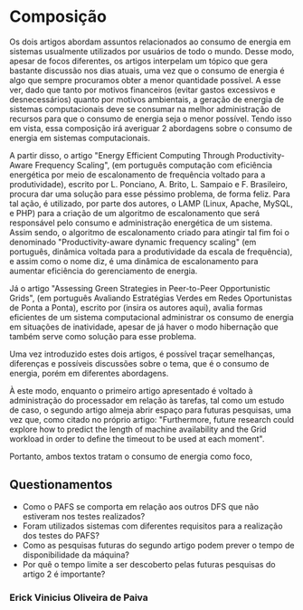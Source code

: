 # Composição

<p>Os dois artigos abordam assuntos relacionados ao consumo de energia em sistemas usualmente utilizados por usuários de todo o mundo. Desse modo, apesar de focos diferentes, os artigos interpelam um tópico que gera bastante discussão nos dias atuais, uma vez que o consumo de energia é algo que sempre procuramos obter a menor quantidade possível. A esse ver, dado que tanto por motivos financeiros (evitar gastos excessivos e desnecessários) quanto por motivos ambientais, a geração de energia de sistemas computacionais deve se consumar na melhor administração de recursos para que o consumo de energia seja o menor possível. Tendo isso em vista, essa composição irá averiguar 2 abordagens sobre o consumo de energia em sistemas computacionais.</p>
<p>A partir disso, o artigo "Energy Efficient Computing Through Productivity-Aware Frequency Scaling", (em português computação com eficiência energética por meio de escalonamento de frequência voltado para a produtividade), escrito por L. Ponciano, A. Brito, L. Sampaio e F. Brasileiro, procura dar uma solução para esse péssimo problema, de forma feliz. Para tal ação, é utilizado, por parte dos autores, o LAMP (Linux, Apache, MySQL, e PHP) para a criação de um algoritmo de escalonamento que será responsável pelo consumo e administração energética de um sistema. Assim sendo, o algoritmo de escalonamento criado para atingir tal fim foi o denominado "Productivity-aware dynamic frequency scaling" (em português, dinâmica voltada para a produtividade da escala de frequência), e assim como o nome diz, é uma dinâmica de escalonamento para aumentar eficiência do gerenciamento de energia.</p>
<p>Já o artigo "Assessing Green Strategies in Peer-to-Peer Opportunistic Grids", (em português Avaliando Estratégias Verdes em Redes Oportunistas de Ponta a Ponta), escrito por (insira os autores aqui), avalia formas eficientes de um sistema computacional administrar os consumo de energia em situações de inatividade, apesar de já haver o modo hibernação que também serve como solução para esse problema.</p>
Uma vez introduzido estes dois artigos, é possível traçar semelhanças, diferenças e possíveis discussões sobre o tema, que é o consumo de energia, porém em diferentes abordagens. <p>À este modo, enquanto o primeiro artigo apresentado é voltado à administração do processador em relação às tarefas, tal como um estudo de caso, o segundo artigo almeja abrir espaço para futuras pesquisas, uma vez que, como citado no próprio artigo: "Furthermore, future research could explore how to predict the length of machine availability and the Grid workload in order to define the timeout to be used at each moment".</p>
<p>Portanto, ambos textos tratam o consumo de energia como foco, </p>


## Questionamentos
* Como o PAFS se comporta em relação aos outros DFS que não estiveram nos testes realizados?
* Foram utilizados sistemas com diferentes requisitos para a realização dos testes do PAFS?
* Como as pesquisas futuras do segundo artigo podem prever o tempo de disponibilidade da máquina?
* Por quê o tempo limite a ser descoberto pelas futuras pesquisas do artigo 2 é importante?

### Erick Vinicius Oliveira de Paiva


